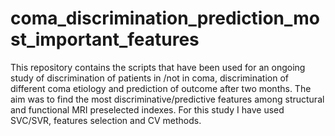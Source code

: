 # coma_discrimination_prediction_most_important_features
This repository contains the scripts that have been used for an ongoing study of discrimination of patients in /not in coma, discrimination of different coma etiology and prediction of outcome after two months.
The aim was to find the most discriminative/predictive features among structural and functional MRI preselected indexes.
For this study I have used SVC/SVR, features selection and CV methods.

